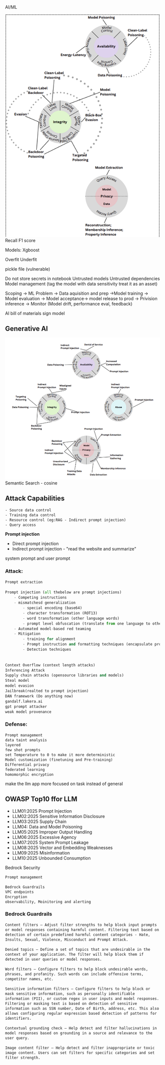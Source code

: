 AI/ML

![alt text](image-3.png)
Recall
F1 score

Models:
	Xgboost


Overfit
Underfit

pickle file (vulnerable)

Do not store secrets in notebook
Untrusted models
Untrusted dependencies
Model management (tag the model with data sensitivity treat it as an asset) 

Scoping -> ML Problem -> Data aquisition and prep ->Model training -> Model evaluation -> Model acceptance-> model release to prod -> Privision inference -> Monitor (Model drift, performance eval, feedback)

AI bill of materials
sign model


## Generative AI

![alt text](image-4.png)
Semantic Search - cosine 

## Attack Capabilities
	- Source data control
	- Training data control
	- Resource control (eg:RAG - Indirect prompt injection)
	- Query access

**Prompt injection**
- Direct prompt injection
- Indirect prompt injection - "read the website and summarize"


system prompt and user prompt


### Attack:
```python
Prompt extraction

Prompt injection (all thebelow are prompt injections)
	- Competing instructions
	- mismatchesd generalization
		- special encoding (base64)
		- character transformation (ROT13)
		- word transformation (other language words)
		- prompt level obfuscation (translate from one language to other)
	- Automated model-based red teaming
	- Mitigation
		- training for alignment
		- Prompt instruction and formatting techniques (encapsulate prompt, put explicit instruction to ignore jailbreaking instructions, recency bias, etc)
		- Detection techniques


Context Overflow (context length attacks)
Inferencing Attack
Supply chain attacks (opensource libraries and models)
Steal model
model evasion
Jailbreak(realted to prompt injection)
DAN framework (Do anything now)
gandalf.lakera.ai
gpt prompt attacker
weak model provenance
```



### Defense:
```
Prompt management
data taint analysis
layered 
few shot prompts
set Temperature to 0 to make it more deterministic
Model customization (finetuning and Pre-training)
Differential privacy
federated learning
homomorphic encryption
```



make the llm app more focused on task instead of general 

## OWASP Top10 ffor LLM

- LLM01:2025 Prompt Injection
- LLM02:2025 Sensitive Information Disclosure
- LLM03:2025 Supply Chain
- LLM04: Data and Model Poisoning
- LLM05:2025 Improper Output Handling
- LLM06:2025 Excessive Agency
- LLM07:2025 System Prompt Leakage
- LLM08:2025 Vector and Embedding Weaknesses
- LLM09:2025 Misinformation
- LLM10:2025 Unbounded Consumption

Bedrock Security
```
Prompt management

Bedrock Guardrails
VPC endpoints
Encryption
observability, Moinitoring and alerting

```

### Bedrock Guardrails
```
Content filters – Adjust filter strengths to help block input prompts or model responses containing harmful content. Filtering text based on detection of certain predefined harmful content categories - Hate, Insults, Sexual, Violence, Misconduct and Prompt Attack.

Denied topics – Define a set of topics that are undesirable in the context of your application. The filter will help block them if detected in user queries or model responses.

Word filters – Configure filters to help block undesirable words, phrases, and profanity. Such words can include offensive terms, competitor names, etc.

Sensitive information filters – Configure filters to help block or mask sensitive information, such as personally identifiable information (PII), or custom regex in user inputs and model responses. Filtering or masking text is based on detection of sensitive information such as SSN number, Date of Birth, address, etc. This also allows configuring regular expression based detection of patterns for identifiers.

Contextual grounding check – Help detect and filter hallucinations in model responses based on grounding in a source and relevance to the user query.

Image content filter – Help detect and filter inappropriate or toxic image content. Users can set filters for specific categories and set filter strength.
```


